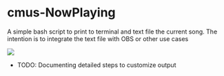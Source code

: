 # cmus-NowPlaying
A simple bash script to print to terminal and text file the current song. The intention is to integrate the text file with OBS or other use cases

![](https://imgur.com/nZtLIAF.png)

- TODO: Documenting detailed steps to customize output

